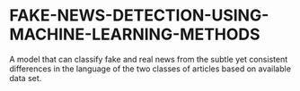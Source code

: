# FAKE-NEWS-DETECTION-USING-MACHINE-LEARNING-METHODS
A model that can classify fake and real news from the subtle yet consistent differences in the language of the two classes of articles based on available data set.
